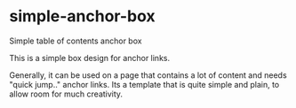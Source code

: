 # simple-anchor-box
Simple table of contents anchor box 

This is a simple box design for anchor links. 

Generally, it can be used on a page that contains a lot of content and needs "quick jump.." anchor links. Its a template that is quite simple and plain, to allow room for much creativity. 
